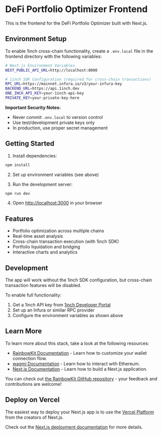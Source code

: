 # DeFi Portfolio Optimizer Frontend

This is the frontend for the DeFi Portfolio Optimizer built with Next.js.

## Environment Setup

To enable 1inch cross-chain functionality, create a `.env.local` file in the frontend directory with the following variables:

```bash
# Next.js Environment Variables
NEXT_PUBLIC_API_URL=http://localhost:8000

# 1inch SDK Configuration (required for cross-chain transactions)
RPC_URL=https://mainnet.infura.io/v3/your-infura-key
BACKEND_URL=https://api.1inch.dev
ONE_INCH_API_KEY=your-1inch-api-key
PRIVATE_KEY=your-private-key-here
```

**Important Security Notes:**
- Never commit `.env.local` to version control
- Use test/development private keys only
- In production, use proper secret management

## Getting Started

1. Install dependencies:
```bash
npm install
```

2. Set up environment variables (see above)

3. Run the development server:
```bash
npm run dev
```

4. Open [http://localhost:3000](http://localhost:3000) in your browser

## Features

- Portfolio optimization across multiple chains
- Real-time asset analysis
- Cross-chain transaction execution (with 1inch SDK)
- Portfolio liquidation and bridging
- Interactive charts and analytics

## Development

The app will work without the 1inch SDK configuration, but cross-chain transaction features will be disabled.

To enable full functionality:
1. Get a 1inch API key from [1inch Developer Portal](https://portal.1inch.dev/)
2. Set up an Infura or similar RPC provider
3. Configure the environment variables as shown above

## Learn More

To learn more about this stack, take a look at the following resources:

- [RainbowKit Documentation](https://rainbowkit.com) - Learn how to customize your wallet connection flow.
- [wagmi Documentation](https://wagmi.sh) - Learn how to interact with Ethereum.
- [Next.js Documentation](https://nextjs.org/docs) - Learn how to build a Next.js application.

You can check out [the RainbowKit GitHub repository](https://github.com/rainbow-me/rainbowkit) - your feedback and contributions are welcome!

## Deploy on Vercel

The easiest way to deploy your Next.js app is to use the [Vercel Platform](https://vercel.com/new?utm_medium=default-template&filter=next.js&utm_source=create-next-app&utm_campaign=create-next-app-readme) from the creators of Next.js.

Check out the [Next.js deployment documentation](https://nextjs.org/docs/deployment) for more details.
